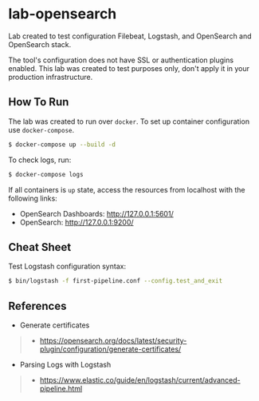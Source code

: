 # lab-opensearch

Lab created to test configuration Filebeat, Logstash, and OpenSearch and OpenSearch stack.

The tool's configuration does not have SSL or authentication plugins enabled. This lab was created to test purposes only, don't apply it in your production infrastructure.

## How To Run 

The lab was created to run over `docker`. To set up container configuration use `docker-compose`.

```bash
$ docker-compose up --build -d 
```

To check logs, run:

```bash
$ docker-compose logs
```

If all containers is `up` state, access the resources from localhost with the following links:

- OpenSearch Dashboards: http://127.0.0.1:5601/
- OpenSearch: http://127.0.0.1:9200/

## Cheat Sheet

Test Logstash configuration syntax:

```bash
$ bin/logstash -f first-pipeline.conf --config.test_and_exit
```

## References

- Generate certificates
> - https://opensearch.org/docs/latest/security-plugin/configuration/generate-certificates/

- Parsing Logs with Logstash
> - https://www.elastic.co/guide/en/logstash/current/advanced-pipeline.html
